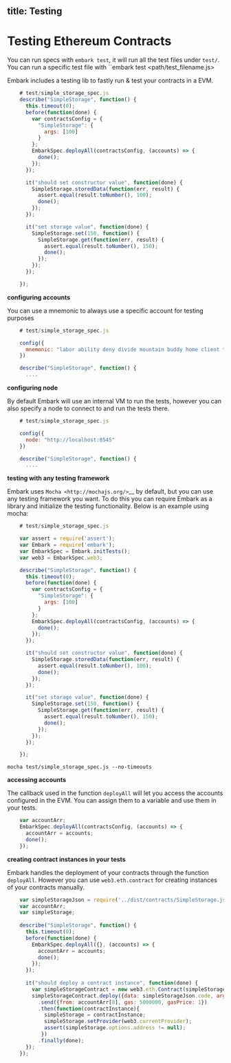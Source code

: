title: Testing
---

Testing Ethereum Contracts
==========================

You can run specs with ``embark test``, it will run all the test files under
``test/``. You can run a specific test file with ``embark test <path/test_filename.js>

Embark includes a testing lib to fastly run & test your contracts in a
EVM.

```Javascript
    # test/simple_storage_spec.js
    describe("SimpleStorage", function() {
      this.timeout(0);
      before(function(done) {
        var contractsConfig = {
          "SimpleStorage": {
            args: [100]
          }
        };
        EmbarkSpec.deployAll(contractsConfig, (accounts) => {
          done();
        });
      });

      it("should set constructor value", function(done) {
        SimpleStorage.storedData(function(err, result) {
          assert.equal(result.toNumber(), 100);
          done();
        });
      });

      it("set storage value", function(done) {
        SimpleStorage.set(150, function() {
          SimpleStorage.get(function(err, result) {
            assert.equal(result.toNumber(), 150);
            done();
          });
        });
      });

    });
```

**configuring accounts**

You can use a mnemonic to always use a specific account for testing purposes

```Javascript
    # test/simple_storage_spec.js

    config({
      mnemonic: "labor ability deny divide mountain buddy home client type shallow outer pen"
    })

    describe("SimpleStorage", function() {
      ....
```

**configuring node**

By default Embark will use an internal VM to run the tests, however you can also
specify a node to connect to and run the tests there.

```Javascript
    # test/simple_storage_spec.js

    config({
      node: "http://localhost:8545"
    })

    describe("SimpleStorage", function() {
      ....
```

**testing with any testing framework**

Embark uses `Mocha <http://mochajs.org/>`__ by default, but you can use
any testing framework you want. To do this you can require Embark as a library
and initialize the testing functionality. Below is an example using mocha:

```Javascript
    # test/simple_storage_spec.js

    var assert = require('assert');
    var Embark = require('embark');
    var EmbarkSpec = Embark.initTests();
    var web3 = EmbarkSpec.web3;

    describe("SimpleStorage", function() {
      this.timeout(0);
      before(function(done) {
        var contractsConfig = {
          "SimpleStorage": {
            args: [100]
          }
        };
        EmbarkSpec.deployAll(contractsConfig, (accounts) => {
          done();
        });
      });

      it("should set constructor value", function(done) {
        SimpleStorage.storedData(function(err, result) {
          assert.equal(result.toNumber(), 100);
          done();
        });
      });

      it("set storage value", function(done) {
        SimpleStorage.set(150, function() {
          SimpleStorage.get(function(err, result) {
            assert.equal(result.toNumber(), 150);
            done();
          });
        });
      });

    });
```

``mocha test/simple_storage_spec.js --no-timeouts``

**accessing accounts**

The callback used in the function ``deployAll`` will let you access the accounts configured in the EVM. 
You can assign them to a variable and use them in your tests.

```Javascript
    var accountArr;
    EmbarkSpec.deployAll(contractsConfig, (accounts) => {
      accountArr = accounts;
      done();
    });
```

**creating contract instances in your tests**

Embark handles the deployment of your contracts through the function ``deployAll``. 
However you can use ``web3.eth.contract`` for creating instances of your contracts manually.

```Javascript
    var simpleStorageJson = require('../dist/contracts/SimpleStorage.json');
    var accountArr;
    var simpleStorage;
    
    describe("SimpleStorage", function() {
      this.timeout(0);
      before(function(done) {
        EmbarkSpec.deployAll({}, (accounts) => {
          accountArr = accounts;
          done();
        });
      });
    
      it("should deploy a contract instance", function(done) {
        var simpleStorageContract = new web3.eth.Contract(simpleStorageJson.abi);
        simpleStorageContract.deploy({data: simpleStorageJson.code, arguments: [100]})
          .send({from: accountArr[0], gas: 5000000, gasPrice: 1})
          .then(function(contractInstance){
            simpleStorage = contractInstance;
            simpleStorage.setProvider(web3.currentProvider);
            assert(simpleStorage.options.address != null);
           })
          .finally(done);
      });
    });
```

